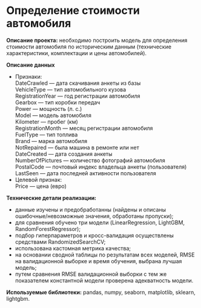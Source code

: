 # Определение стоимости автомобиля

**Описание проекта:** необходимо построить модель для определения стоимости автомобиля по историческим данным (технические характеристики, комплектации и цены автомобилей).

**Описание данных**
- Признаки: \
  DateCrawled — дата скачивания анкеты из базы \
  VehicleType — тип автомобильного кузова \
  RegistrationYear — год регистрации автомобиля \
  Gearbox — тип коробки передач \
  Power — мощность (л. с.) \
  Model — модель автомобиля \
  Kilometer — пробег (км) \
  RegistrationMonth — месяц регистрации автомобиля \
  FuelType — тип топлива \
  Brand — марка автомобиля \
  NotRepaired — была машина в ремонте или нет \
  DateCreated — дата создания анкеты \
  NumberOfPictures — количество фотографий автомобиля \
  PostalCode — почтовый индекс владельца анкеты (пользователя) \
  LastSeen — дата последней активности пользователя
- Целевой признак: \
  Price — цена (евро)

**Технические детали реализации:**
- данные изучены и предобработанны (найдены и описаны ошибочные/невозможные значения, обработаны пропуски);
- для сравнения обучено три модели (LinearRegression, LightGBM, RandomForestRegressor);
- подбор гиперпараметров и кросс-валидация осуществлены средствами RandomizedSearchCV;
- использована кастомная метрика качества;
- на основании сводной таблицы по результатам всех моделей, RMSE на валидационной выборке и время обучения, выбрана лучшая модель;
- путем сравнения RMSE валидационной выборки с тем же показателем константной модели проверена адекватность модели.

**Используемые библиотеки:** pandas, numpy, seaborn, matplotlib, sklearn, lightgbm.
